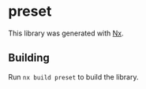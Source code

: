 # preset

This library was generated with [Nx](https://nx.dev).

## Building

Run `nx build preset` to build the library.
